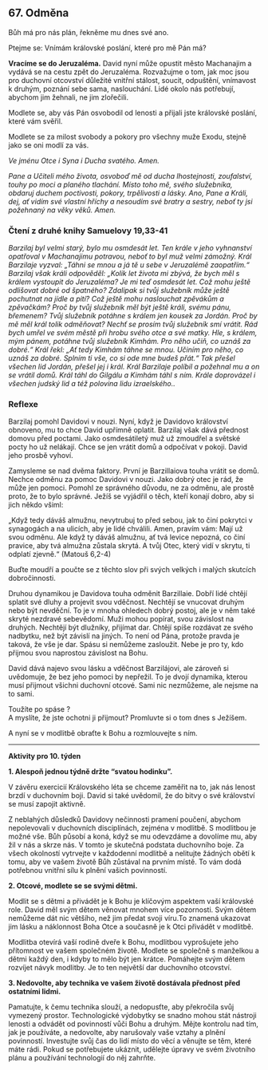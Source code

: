 ## 67. **Odměna**

Bůh má pro nás plán, řekněme mu dnes své ano.

Ptejme se: Vnímám královské poslání, které pro mě Pán má?

**Vracíme se do Jeruzaléma.** David nyní může opustit město Machanajim a vydává se na cestu zpět do Jeruzaléma. Rozvažujme o tom, jak moc jsou pro duchovní otcovství důležité vnitřní stálost, soucit, odpuštění, vnímavost k druhým, poznání sebe sama, naslouchání. Lidé okolo nás potřebují, abychom jim žehnali, ne jim zlořečili.

Modlete se, aby vás Pán osvobodil od lenosti a přijali jste královské poslání, které vám svěřil.

Modlete se za milost svobody a pokory pro všechny muže Exodu, stejně jako se oni modlí za vás.

_Ve jménu Otce i Syna i Ducha svatého. Amen._

_Pane a Učiteli mého života, osvoboď mě od ducha lhostejnosti, zoufalství, touhy po moci a planého tlachání. Místo toho mě, svého služebníka, obdaruj duchem poctivosti, pokory, trpělivosti a lásky. Ano, Pane a Králi, dej, ať vidím své vlastní hříchy a nesoudím své bratry a sestry, neboť ty jsi požehnaný na věky věků. Amen._

### Čtení z druhé knihy Samuelovy 19,33-41

_Barzilaj byl velmi starý, bylo mu osmdesát let. Ten krále v jeho vyhnanství opatřoval v Machanajimu potravou, neboť to byl muž velmi zámožný. Král Barzilaje vyzval: „Táhni se mnou a já tě u sebe v Jeruzalémě zaopatřím.“ Barzilaj však králi odpověděl: „Kolik let života mi zbývá, že bych měl s králem vystoupit do Jeruzaléma? Je mi teď osmdesát let. Což mohu ještě odlišovat dobré od špatného? Zdalipak si tvůj služebník může ještě pochutnat na jídle a pití? Což ještě mohu naslouchat zpěvákům a zpěvačkám? Proč by tvůj služebník měl být ještě králi, svému pánu, břemenem? Tvůj služebník potáhne s králem jen kousek za Jordán. Proč by mě měl král tolik odměňovat? Nechť se prosím tvůj služebník smí vrátit. Rád bych umřel ve svém městě při hrobu svého otce a své matky. Hle, s králem, mým pánem, potáhne tvůj služebník Kimhám. Pro něho učiň, co uznáš za dobré.“ Král řekl: „Ať tedy Kimhám táhne se mnou. Učiním pro něho, co uznáš za dobré. Splním ti vše, co si ode mne budeš přát.“ Tak přešel všechen lid Jordán, přešel jej i král. Král Barzilaje políbil a požehnal mu a on se vrátil domů. Král táhl do Gilgálu a Kimhám táhl s ním. Krále doprovázel i všechen judský lid a též polovina lidu izraelského.._

### Reflexe

Barzilaj pomohl Davidovi v nouzi. Nyní, když je Davidovo království obnoveno, mu to chce David upřímně oplatit. Barzilaj však dává přednost domovu před poctami. Jako osmdesátiletý muž už zmoudřel a světské pocty ho už nelákají. Chce se jen vrátit domů a odpočívat v pokoji. David jeho prosbě vyhoví.

Zamysleme se nad dvěma faktory. První je Barzillaiova touha vrátit se domů. Nechce odměnu za pomoc Davidovi v nouzi. Jako dobrý otec je rád, že může jen pomoci. Pomohl ze správného důvodu, ne za odměnu, ale prostě proto, že to bylo správné. Ježíš se vyjádřil o těch, kteří konají dobro, aby si jich někdo všiml:

„Když tedy dáváš almužnu, nevytrubuj to před sebou, jak to činí pokrytci v synagogách a na ulicích, aby je lidé chválili. Amen, pravím vám: Mají už svou odměnu. Ale když ty dáváš almužnu, ať tvá levice nepozná, co činí pravice, aby tvá almužna zůstala skrytá. A tvůj Otec, který vidí v skrytu, ti odplatí zjevně.“ (Matouš 6,2-4)

Buďte moudří a poučte se z těchto slov při svých velkých i malých skutcích dobročinnosti.

Druhou dynamikou je Davidova touha odměnit Barzillaie. Dobří lidé chtějí splatit své dluhy a projevit svou vděčnost. Nechtějí se vnucovat druhým nebo být nevděční. To je v mnoha ohledech dobrý postoj, ale je v něm také skryté nezdravé sebevědomí. Muži mohou popírat, svou závislost na druhých. Nechtějí být dlužníky, přijímat dar. Chtějí spíše rozdávat ze svého nadbytku, než být závislí na jiných. To není od Pána, protože pravda je taková, že vše je dar. Spásu si nemůžeme zasloužit. Nebe je pro ty, kdo přijmou svou naprostou závislost na Bohu.

David dává najevo svou lásku a vděčnost Barzilájovi, ale zároveň si uvědomuje, že bez jeho pomoci by nepřežil. To je dvojí dynamika, kterou musí přijmout všichni duchovní otcové. Sami nic nezmůžeme, ale nejsme na to sami.

Toužíte po spáse ? \
A myslíte, že jste ochotni ji přijmout? Promluvte si o tom dnes s Ježíšem.

A nyní se v modlitbě obraťte k Bohu a rozmlouvejte s ním.

---

**Aktivity pro 10. týden**

**1. Alespoň jednou týdně držte “svatou hodinku”.**

V závěru exercicií Královského léta se chceme zaměřit na to, jak nás lenost brzdí v duchovním boji. David si také uvědomil, že do bitvy o své království se musí zapojit aktivně.

Z neblahých důsledků Davidovy nečinnosti pramení poučení, abychom nepolevovali v duchovních disciplínách, zejména v modlitbě. S modlitbou je možné vše. Bůh působí a koná, když se mu odevzdáme a dovolíme mu, aby žil v nás a skrze nás. V tomto je skutečná podstata duchovního boje. Za všech okolností vytrvejte v každodenní modlitbě a nelitujte žádných obětí k tomu, aby ve vašem životě Bůh zůstával na prvním místě. To vám dodá potřebnou vnitřní sílu k plnění vašich povinností.

**2. Otcové, modlete se se svými dětmi.**

Modlit se s dětmi a přivádět je k Bohu je klíčovým aspektem vaší královské role. David měl svým dětem věnovat mnohem více pozornosti. Svým dětem nemůžeme dát nic většího, než jim předat svoji víru.To znamená ukazovat jim lásku a náklonnost Boha Otce a současně je k Otci přivádět v modlitbě.

Modlitba otevírá vaší rodině dveře k Bohu, modlitbou vyprošujete jeho přítomnost ve vašem společném životě. Modlete se společně s manželkou a dětmi každý den, i kdyby to mělo být jen krátce. Pomáhejte svým dětem rozvíjet návyk modlitby. Je to ten největší dar duchovního otcovství.

**3. Nedovolte, aby technika ve vašem životě dostávala přednost před ostatními lidmi.**

Pamatujte, k čemu technika slouží, a nedopusťte, aby překročila svůj vymezený prostor. Technologické výdobytky se snadno mohou stát nástroji lenosti a odvádět od povinností vůči Bohu a druhým. Mějte kontrolu nad tím, jak je používáte, a nedovolte, aby narušovaly vaše vztahy a plnění povinností. Investujte svůj čas do lidí místo do věcí a věnujte se těm, které máte rádi. Pokud se potřebujete ukáznit, udělejte úpravy ve svém životního plánu a používání technologií do něj zahrňte.
